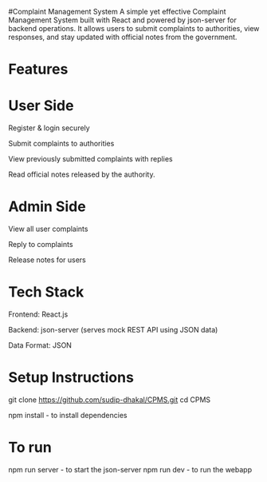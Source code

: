 #Complaint Management System
A simple yet effective Complaint Management System built with React and powered by json-server for backend operations. It allows users to submit complaints to authorities, view responses, and stay updated with official notes from the government.

# Features
# User Side
Register & login securely

Submit complaints to authorities

View previously submitted complaints with replies

Read official notes released by the authority. 

# Admin Side
View all user complaints

Reply to complaints

Release notes for users

# Tech Stack
Frontend: React.js

Backend: json-server (serves mock REST API using JSON data)

Data Format: JSON

# Setup Instructions
git clone https://github.com/sudip-dhakal/CPMS.git
cd CPMS

npm install - to install dependencies

# To run
npm run server - to start the json-server 
npm run dev - to run the webapp

